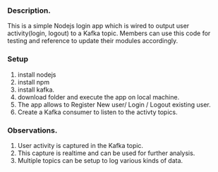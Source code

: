### Description.

This is a simple Nodejs login app which is wired to output user activity(login, logout) to a Kafka topic.
Members can use this code for testing and reference to update their modules accordingly.


### Setup

1. install nodejs
2. install npm
3. install kafka.
3. download folder and execute the app on local machine.
4. The app allows to Register New user/ Login / Logout existing user.
5. Create a Kafka consumer to listen to the activty topics.


### Observations.

1. User activity is captured in the Kafka topic.
2. This capture is realtime and can be used for further analysis.
3. Multiple topics can be setup to log various kinds of data.
